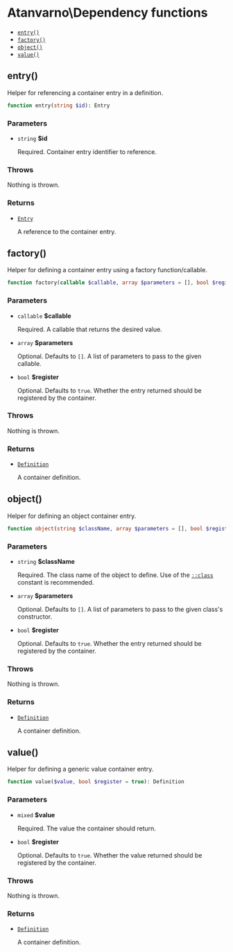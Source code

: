 # Atanvarno\Dependency functions
+ [`entry()`](#entry)
+ [`factory()`](#factory)
+ [`object()`](#object)
+ [`value()`](#value)

## entry()
Helper for referencing a container entry in a definition.
```php
function entry(string $id): Entry
```

### Parameters
+ `string` **$id**

  Required. Container entry identifier to reference.

### Throws
Nothing is thrown.

### Returns
+ [`Entry`](Entry.md)

  A reference to the container entry.

## factory()
Helper for defining a container entry using a factory function/callable.
```php
function factory(callable $callable, array $parameters = [], bool $register = true): Definition
```

### Parameters
+ `callable` **$callable**

  Required. A callable that returns the desired value.

+ `array` **$parameters**

  Optional. Defaults to `[]`. A list of parameters to pass to the given 
  callable.

+ `bool` **$register**

  Optional. Defaults to `true`. Whether the entry returned should be 
  registered by the container.

### Throws
Nothing is thrown.

### Returns
+ [`Definition`](Definition.md)

  A container definition.

## object()
Helper for defining an object container entry.
```php
function object(string $className, array $parameters = [], bool $register = true): Definition
```

### Parameters
+ `string` **$className**

  Required. The class name of the object to define. Use of the 
  [`::class`](http://php.net/manual/en/language.oop5.constants.php) constant 
  is recommended.

+ `array` **$parameters**

  Optional. Defaults to `[]`. A list of parameters to pass to the given class's 
  constructor.

+ `bool` **$register**

  Optional. Defaults to `true`. Whether the entry returned should be 
  registered by the container.

### Throws
Nothing is thrown.

### Returns
+ [`Definition`](Definition.md)

  A container definition.

## value()
Helper for defining a generic value container entry.
```php
function value($value, bool $register = true): Definition
```

### Parameters
+ `mixed` **$value**

  Required. The value the container should return.

+ `bool` **$register**

  Optional. Defaults to `true`. Whether the value returned should be 
  registered by the container.

### Throws
Nothing is thrown.

### Returns
+ [`Definition`](Definition.md)

  A container definition.
